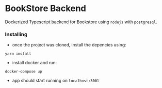 # BookStore Backend

Dockerized Typescript backend for Bookstore using `nodejs` with `postgresql`.

### Installing

- once the project was cloned, install the depencies using:

```
yarn install
```

- install docker and run:

```
docker-compose up
```

- app should start running on `localhost:3001`
